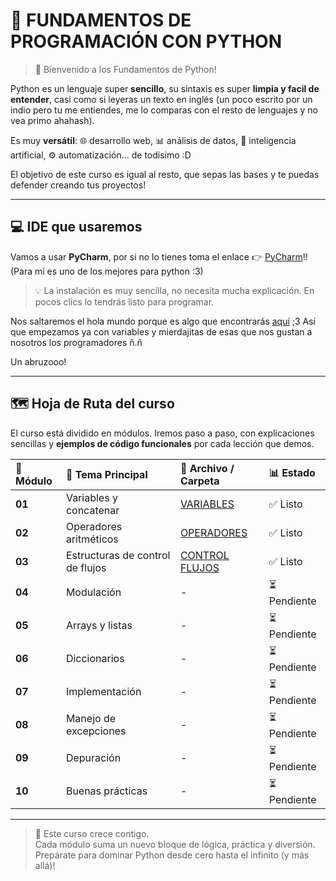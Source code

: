 # 🐍 FUNDAMENTOS DE PROGRAMACIÓN CON PYTHON 

> 🌸 Bienvenido a los Fundamentos de Python! 

Python es un lenguaje super **sencillo**, su sintaxis es super **limpia y facil de entender**, casi como si leyeras un texto en inglés (un poco escrito por un indio pero tu me entiendes, me lo comparas con el resto de lenguajes y no vea primo ahahash). 

Es muy **versátil**: 🌐 desarrollo web, 📊 análisis de datos, 🤖 inteligencia artificial, ⚙️ automatización… de todisimo :D

El objetivo de este curso es igual al resto, que sepas las bases y te puedas defender creando tus proyectos!

---

## 💻 IDE que usaremos

Vamos a usar **PyCharm**, por si no lo tienes toma el enlace 👉 [PyCharm](https://www.jetbrains.com/es-es/pycharm/download/?section=windows)!! (Para mí es uno de los mejores para python :3)

> 💡 La instalación es muy sencilla, no necesita mucha explicación. En pocos clics lo tendrás listo para programar.

Nos saltaremos el hola mundo porque es algo que encontrarás [aquí](../1.%20HolaMundo/) ;3 Así que empezamos ya con variables y mierdajitas de esas que nos gustan a nosotros los programadores ñ.ñ

Un abruzooo!

---

## 🗺️ Hoja de Ruta del curso 

El curso está dividido en módulos. Iremos paso a paso, con explicaciones sencillas y **ejemplos de código funcionales** por cada lección que demos.

| 🧩 Módulo | 🧠 Tema Principal | 📁 Archivo / Carpeta | 📊 Estado |
| :--- | :--- | :--- | :--- |
| **01** | Variables y concatenar | [VARIABLES](./1.%20Variables/README.md) | ✅ Listo |
| **02** | Operadores aritméticos | [OPERADORES](./2.%20Operadores%20aritméticos/README.md) | ✅ Listo |
| **03** | Estructuras de control de flujos | [CONTROL FLUJOS](./3.%20Estructuras%20de%20control%20de%20flujos/README.md) | ✅ Listo |
| **04** | Modulación | - | ⏳ Pendiente |
| **05** | Arrays y listas | - | ⏳ Pendiente |
| **06** | Diccionarios | - | ⏳ Pendiente |
| **07** | Implementación | - | ⏳ Pendiente |
| **08** | Manejo de excepciones | - | ⏳ Pendiente |
| **09** | Depuración | - | ⏳ Pendiente |
| **10** | Buenas prácticas | - | ⏳ Pendiente |

---

> 💛 Este curso crece contigo.  
> Cada módulo suma un nuevo bloque de lógica, práctica y diversión.  
> Prepárate para dominar Python desde cero hasta el infinito (y más allá)!